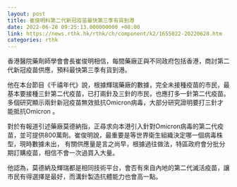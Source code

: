 ```yaml
---
layout: post
title: 崔俊明料第二代新冠疫苗最快第三季有貨到港
date: 2022-06-28 09:25:13.000000000 +08:00
link: https://news.rthk.hk/rthk/ch/component/k2/1655022-20220628.htm
categories: rthk
---
```


香港醫院藥劑師學會會長崔俊明相信，每間藥廠正與不同政府包括香港，商討第二代新冠疫苗供應，預料最快第三季有貨到港。

他在本台節目《千禧年代》說，根據輝瑞藥廠的數據，完全未接種疫苗的市民，最基本要接種三針第二代疫苗，已打兩針及三針的市民，也應打多一針第二代疫苗。多個研究顯示兩針新冠疫苗無效抵抗Omicron病毒，大部分研究證明要打三針才能抵抗Omicron 。

對於有報道引述藥廠莫德納指，正尋求向本港引入針對Omicron病毒的第二代疫苗，並可提供800萬劑。崔俊明說，最重要是等世界衛生組織決定哪一個病毒株型，現時數據未出， 有關供應量是言之尚早，根據過往做法，特區政府會分批分期訂購疫苗，相信不會一次過買入大量。

他認為，莫德納及輝瑞都是相同技術平台，會否有來自內地的第二代滅活疫苗，讓市民有得選擇是最好，而溝針製造抗體能力也會高一點。
